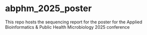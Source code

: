 # abphm_2025_poster
This repo hosts the sequencing report for the poster for the Applied Bioinformatics &amp; Public Health Microbiology 2025 conference
